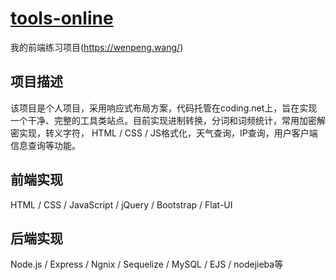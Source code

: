 # [tools-online](https://wenpeng.wang/)
我的前端练习项目(https://wenpeng.wang/)
## 项目描述
该项目是个人项目，采用响应式布局方案，代码托管在coding.net上，旨在实现一个干净、完整的工具类站点。目前实现进制转换，分词和词频统计，常用加密解密实现，转义字符， HTML / CSS / JS格式化，天气查询，IP查询，用户客户端信息查询等功能。
## 前端实现
HTML / CSS / JavaScript / jQuery / Bootstrap / Flat-UI
## 后端实现
Node.js / Express / Ngnix / Sequelize / MySQL / EJS / nodejieba等
